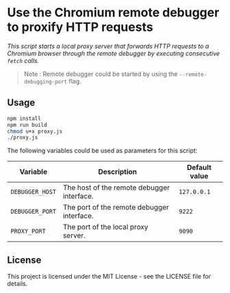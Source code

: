 # Use the Chromium remote debugger to proxify HTTP requests

_This script starts a local proxy server that forwards HTTP requests to a Chromium
browser through the remote debugger by executing consecutive `fetch` calls._

> Note : Remote debugger could be started by using the `--remote-debugging-port` flag.

## Usage

```sh
npm install
npm run build
chmod u+x proxy.js
./proxy.js
```

The following variables could be used as parameters for this script:

| Variable        | Description                                | Default value |
| --------------- | ------------------------------------------ | ------------- |
| `DEBUGGER_HOST` | The host of the remote debugger interface. | `127.0.0.1`   |
| `DEBUGGER_PORT` | The port of the remote debugger interface. | `9222`        |
| `PROXY_PORT`    | The port of the local proxy server.        | `9090`        |

## License

This project is licensed under the MIT License - see the LICENSE file for details.

